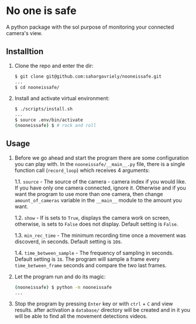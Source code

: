 # No one is safe

A python package with the sol purpose of monitoring your connected camera's view.

## Installtion

1. Clone the repo and enter the dir:

    ```sh
    $ git clone git@github.com:sahargavriely/nooneissafe.git
    ...
    $ cd nooneissafe/
    ```

2. Install and activate virtual environment:

    ```sh
    $ ./scripts/install.sh
    ...
    $ source .env/bin/activate
    (nooneissafe) $ # rock and roll
    ```

## Usage

1. Before we go ahead and start the program there are some configuration you can play with.
   In the `nooneissafe/__main__.py` file, there is a single function call (`record_loop`) which receives 4 arguments:

    1.1. `source` - The source of the camera - camera index if you would like. If you have only one camera connected, ignore it. Otherwise and if you want the program to use more than one camera, then change `amount_of_cameras` variable in the `__main__` module to the amount you want.

    1.2. `show` - If is sets to `True`, displays the camera work on screen, otherwise, is sets to `False` does not display. Default setting is `False`.

    1.3. `min_rec_time` - The minimum recording time once a movement was discoverd, in seconds. Default setting is `10`s.

    1.4. `time_between_sample` - The frequency of sampling in seconds. Default setting is `1`s. The program will sample a frame every `time_between_frame` seconds and compare the two last frames.

2. Let the program run and do its magic:

    ```sh
    (nooneissafe) $ python -m nooneissafe
    ...
    ```

3. Stop the program by pressing `Enter` key or with `ctrl` + `C` and view results. after activation a `database/` directory will be created and in it you will be able to find all the movement detections videos.
